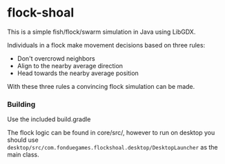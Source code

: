# flock-shoal
This is a simple fish/flock/swarm simulation in Java using LibGDX.  

Individuals in a flock make movement decisions based on three rules:
- Don't overcrowd neighbors
- Align to the nearby average direction
- Head towards the nearby average position

With these three rules a convincing flock simulation can be made. 

### Building
Use the included build.gradle

The flock logic can be found in core/src/, however to run on desktop you should use ```desktop/src/com.fonduegames.flockshoal.desktop/DesktopLauncher``` as the main class.  
